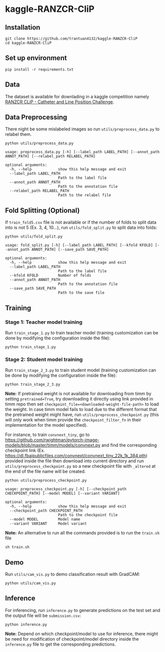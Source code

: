 # kaggle-RANZCR-CliP

## Installation

```
git clone https://github.com/trantuan4132/kaggle-RANZCR-CliP
cd kaggle-RANZCR-CliP
```

## Set up environment

```
pip install -r requirements.txt
```

## Data

The dataset is available for downlading in a kaggle competition namely [RANZCR CLiP - Catheter and Line Position Challenge](https://www.kaggle.com/competitions/ranzcr-clip-catheter-line-classification/data).

## Data Preprocessing

There night be some mislabeled images so run `utils/preprocess_data.py` to relabel them.

```
python utils/preprocess_data.py

usage: preprocess_data.py [-h] [--label_path LABEL_PATH] [--annot_path ANNOT_PATH] [--relabel_path RELABEL_PATH]

optional arguments:
  -h, --help            show this help message and exit
  --label_path LABEL_PATH
                        Path to the label file
  --annot_path ANNOT_PATH
                        Path to the annotation file
  --relabel_path RELABEL_PATH
                        Path to the relabel file
```


## Fold Splitting (Optional)

If `train_fold5.csv` file is not available or if the number of folds to split data into is not 5 (Ex. 3, 4, 10...), run `utils/fold_split.py` to split data into folds:

```
python utils/fold_split.py

usage: fold_split.py [-h] [--label_path LABEL_PATH] [--kfold KFOLD] [--annot_path ANNOT_PATH] [--save_path SAVE_PATH]

optional arguments:
  -h, --help            show this help message and exit
  --label_path LABEL_PATH
                        Path to the label file
  --kfold KFOLD         Number of folds
  --annot_path ANNOT_PATH
                        Path to the annotation file
  --save_path SAVE_PATH
                        Path to the save file
```

## Training

### Stage 1: Teacher model training

Run `train_stage_1.py` to train teacher model (training customization can be done by modifying the configuration inside the file):

```
python train_stage_1.py
```

### Stage 2: Student model training

Run `train_stage_2_3.py` to train student model (training customization can be done by modifying the configuration inside the file):

```
python train_stage_2_3.py
```

**Note:** If pretrained weight is not available for downloading from timm by setting `pretrained=True`, try downloading it directly using link provided in timm repo then set `checkpoint_file=<downloaded-weight-file-path>` to load the weight. In case timm model fails to load due to the different format that the pretrained weight might have, run `utils/preprocess_checkpoint.py` (this will only work when timm provide the `checkpoint_filter_fn` in their implementation for the model specified).

For instance, to train `convnext_tiny`, go to https://github.com/rwightman/pytorch-image-models/blob/master/timm/models/convnext.py and find the corresponding checkpoint link (Ex. https://dl.fbaipublicfiles.com/convnext/convnext_tiny_22k_1k_384.pth) provided inside the file then download into current directory and run `utils/preprocess_checkpoint.py` so a new checkpoint file with `_altered` at the end of the file name will be created.

```
python utils/preprocess_checkpoint.py

usage: preprocess_checkpoint.py [-h] [--checkpoint_path CHECKPOINT_PATH] [--model MODEL] [--variant VARIANT]

optional arguments:
  -h, --help            show this help message and exit
  --checkpoint_path CHECKPOINT_PATH
                        Path to the checkpoint file
  --model MODEL         Model name
  --variant VARIANT     Model variant
```

**Note:** An alternative to run all the commands provided is to run the `train.sh` file

```
sh train.sh
```

## Demo

Run `utils/cam_vis.py` to demo classification result with GradCAM:

```
python utils/cam_vis.py
```

## Inference
For inferencing, run `inference.py` to generate predictions on the test set and the output file will be `submission.csv`:

```
python inference.py
```

**Note:** Depend on which checkpoint/model to use for inference, there might be need for modification of checkpoint/model directory inside the `inference.py` file to get the corresponding predictions. 